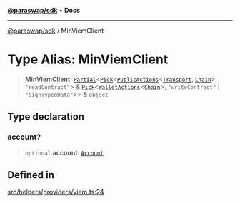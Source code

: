[**@paraswap/sdk**](../README.md) • **Docs**

***

[@paraswap/sdk](../globals.md) / MinViemClient

# Type Alias: MinViemClient

> **MinViemClient**: [`Partial`](../-internal-/type-aliases/Partial.md)\<[`Pick`](../-internal-/type-aliases/Pick.md)\<[`PublicActions`](../-internal-/type-aliases/PublicActions.md)\<[`Transport`](../-internal-/type-aliases/Transport.md), [`Chain`](../-internal-/type-aliases/Chain.md)\>, `"readContract"`\> & [`Pick`](../-internal-/type-aliases/Pick.md)\<[`WalletActions`](../-internal-/type-aliases/WalletActions.md)\<[`Chain`](../-internal-/type-aliases/Chain.md)\>, `"writeContract"` \| `"signTypedData"`\>\> & `object`

## Type declaration

### account?

> `optional` **account**: [`Account`](../-internal-/type-aliases/Account.md)

## Defined in

[src/helpers/providers/viem.ts:24](https://github.com/paraswap/paraswap-sdk/blob/master/src/helpers/providers/viem.ts#L24)
